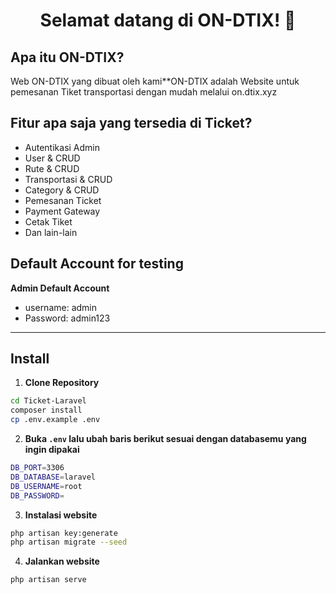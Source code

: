 <h1 align="center">Selamat datang di ON-DTIX! 👋</h1>

## Apa itu ON-DTIX?

Web ON-DTIX yang dibuat oleh kami\*\*ON-DTIX adalah Website untuk pemesanan Tiket transportasi dengan mudah melalui on.dtix.xyz

## Fitur apa saja yang tersedia di Ticket?

-   Autentikasi Admin
-   User & CRUD
-   Rute & CRUD
-   Transportasi & CRUD
-   Category & CRUD
-   Pemesanan Ticket
-   Payment Gateway
-   Cetak Tiket
-   Dan lain-lain

## Default Account for testing

**Admin Default Account**

-   username: admin
-   Password: admin123

---

## Install

1. **Clone Repository**

```bash
cd Ticket-Laravel
composer install
cp .env.example .env
```

2. **Buka `.env` lalu ubah baris berikut sesuai dengan databasemu yang ingin dipakai**

```bash
DB_PORT=3306
DB_DATABASE=laravel
DB_USERNAME=root
DB_PASSWORD=
```

3. **Instalasi website**

```bash
php artisan key:generate
php artisan migrate --seed
```

4. **Jalankan website**

```bash
php artisan serve
```
